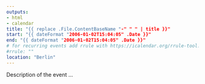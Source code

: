 ```yaml
---
outputs:
- html
- calendar
title: "{{ replace .File.ContentBaseName "-" " " | title }}"
start: "{{ dateFormat "2006-01-02T15:04:05" .Date }}"
end: "{{ dateFormat "2006-01-02T15:04:05" .Date }}"
# for recurring events add rrule with https://icalendar.org/rrule-tool.html
#rrule: ""
location: "Berlin"
---
```


Description of the event ...